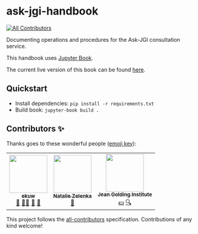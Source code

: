 # ask-jgi-handbook
<!-- ALL-CONTRIBUTORS-BADGE:START - Do not remove or modify this section -->
[![All Contributors](https://img.shields.io/badge/all_contributors-3-orange.svg?style=flat-square)](#contributors-)
<!-- ALL-CONTRIBUTORS-BADGE:END -->
Documenting operations and procedures for the Ask-JGI consultation service.

This handbook uses [Jupyter Book](http://jupyterbook.org/).

The current live version of this book can be found [here](https://jgibristol.github.io/ask-jgi-handbook/pages/intro.html).

## Quickstart 

* Install dependencies: `pip install -r requirements.txt`
* Build book: `jupyter-book build .`

## Contributors ✨

Thanks goes to these wonderful people ([emoji key](https://allcontributors.org/docs/en/emoji-key)):

<!-- ALL-CONTRIBUTORS-LIST:START - Do not remove or modify this section -->
<!-- prettier-ignore-start -->
<!-- markdownlint-disable -->
<table>
  <tr>
    <td align="center"><a href="https://github.com/ekuw"><img src="https://avatars.githubusercontent.com/u/76116294?v=4?s=100" width="100px;" alt=""/><br /><sub><b>ekuw</b></sub></a><br /><a href="https://github.com/JGIBristol/ask-jgi-handbook/commits?author=ekuw" title="Documentation">📖</a> <a href="#mentoring-ekuw" title="Mentoring">🧑‍🏫</a> <a href="#projectManagement-ekuw" title="Project Management">📆</a> <a href="#maintenance-ekuw" title="Maintenance">🚧</a></td>
    <td align="center"><a href="https://github.com/NatalieZelenka"><img src="https://avatars.githubusercontent.com/u/17617308?v=4?s=100" width="100px;" alt=""/><br /><sub><b>Natalie Zelenka</b></sub></a><br /><a href="#ideas-NatalieZelenka" title="Ideas, Planning, & Feedback">🤔</a></td>
    <td align="center"><a href="http://bristol.ac.uk/golding/"><img src="https://avatars.githubusercontent.com/u/45198316?v=4?s=100" width="100px;" alt=""/><br /><sub><b>Jean Golding Institute</b></sub></a><br /><a href="#financial-Jean-Golding-Institute" title="Financial">💵</a> <a href="#fundingFinding-Jean-Golding-Institute" title="Funding Finding">🔍</a></td>
  </tr>
</table>

<!-- markdownlint-restore -->
<!-- prettier-ignore-end -->

<!-- ALL-CONTRIBUTORS-LIST:END -->

This project follows the [all-contributors](https://github.com/all-contributors/all-contributors) specification. Contributions of any kind welcome!
